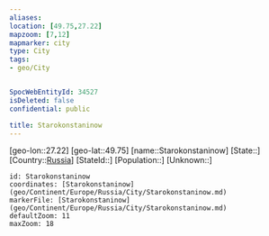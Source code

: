 ```yaml
---
aliases: 
location: [49.75,27.22]
mapzoom: [7,12] 
mapmarker: city 
type: City
tags:
- geo/City


SpocWebEntityId: 34527
isDeleted: false
confidential: public

title: Starokonstaninow
---
```

[geo-lon::27.22]
[geo-lat::49.75]
[name::Starokonstaninow]
[State::]
[Country::[Russia](geo/Continent/Europe/Russia.md)]
[StateId::]
[Population::]
[Unknown::]


```leaflet
id: Starokonstaninow
coordinates: [Starokonstaninow](geo/Continent/Europe/Russia/City/Starokonstaninow.md)
markerFile: [Starokonstaninow](geo/Continent/Europe/Russia/City/Starokonstaninow.md)
defaultZoom: 11 
maxZoom: 18
```


